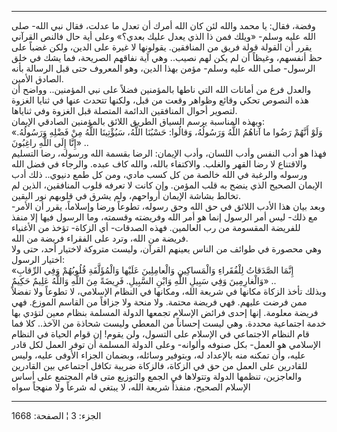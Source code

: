 ------------------------------------------------------------------------

وفضة، فقال: يا محمد والله لئن كان الله أمرك أن تعدل ما عدلت، فقال نبي
الله- صلى الله عليه وسلم- «ويلك فمن ذا الذي يعدل عليك بعدي؟» وعلى أية
حال فالنص القرآني يقرر أن القولة قولة فريق من المنافقين. يقولونها لا
غيرة على الدين، ولكن غضباً على حظ أنفسهم، وغيظاً أن لم يكن لهم نصيب.. وهي
آية نفاقهم الصريحة، فما يشك في خلق الرسول- صلى الله عليه وسلم- مؤمن بهذا
الدين، وهو المعروف حتى قبل الرسالة بأنه الصادق الأمين.  
والعدل فرع من أمانات الله التي ناطها بالمؤمنين فضلاً على نبي المؤمنين..
وواضح أن هذه النصوص تحكي وقائع وظواهر وقعت من قبل، ولكنها تتحدث عنها في
ثنايا الغزوة لتصوير أحوال المنافقين الدائمة المتصلة قبل الغزوة وفي
ثناياها.  
وبهذه المناسبة يرسم السياق الطريق اللائق بالمؤمنين الصادقي الإيمان:  
«وَلَوْ أَنَّهُمْ رَضُوا ما آتاهُمُ اللَّهُ وَرَسُولُهُ، وَقالُوا: حَسْبُنَا اللَّهُ، سَيُؤْتِينَا اللَّهُ مِنْ
فَضْلِهِ وَرَسُولُهُ. إِنَّا إِلَى اللَّهِ راغِبُونَ» ..  
فهذا هو أدب النفس وأدب اللسان، وأدب الإيمان: الرضا بقسمة الله ورسوله،
رضا التسليم والاقتناع لا رضا القهر والغلب. والاكتفاء بالله، والله كاف
عبده. والرجاء في فضل الله ورسوله والرغبة في الله خالصة من كل كسب مادي،
ومن كل طمع دنيوي.. ذلك أدب الإيمان الصحيح الذي ينضح به قلب المؤمن. وإن
كانت لا تعرفه قلوب المنافقين، الذين لم تخالط بشاشة الإيمان أرواحهم، ولم
يشرق في قلوبهم نور اليقين.  
وبعد بيان هذا الأدب اللائق في حق الله وحق رسوله، تطوعاً ورضا وإسلاماً،
يقرر أن الأمر- مع ذلك- ليس أمر الرسول إنما هو أمر الله وفريضته وقسمته،
وما الرسول فيها إلا منفذ للفريضة المقسومة من رب العالمين. فهذه الصدقات-
أي الزكاة- تؤخذ من الأغنياء فريضة من الله، وترد على الفقراء فريضة من
الله.  
وهي محصورة في طوائف من الناس يعينهم القرآن، وليست متروكة لاختيار أحد،
حتى ولا اختيار الرسول:  
«إِنَّمَا الصَّدَقاتُ لِلْفُقَراءِ وَالْمَساكِينِ وَالْعامِلِينَ عَلَيْها وَالْمُؤَلَّفَةِ قُلُوبُهُمْ وَفِي
الرِّقابِ وَالْغارِمِينَ وَفِي سَبِيلِ اللَّهِ وَابْنِ السَّبِيلِ. فَرِيضَةً مِنَ اللَّهِ وَاللَّهُ عَلِيمٌ
حَكِيمٌ» ..  
وبذلك تأخذ الزكاة مكانها في شريعة الله، ومكانها في النظام الإسلامي، لا
تطوعاً ولا تفضلاً ممن فرضت عليهم. فهي فريضة محتمة. ولا منحة ولا جزافاً من
القاسم الموزع. فهي فريضة معلومة. إنها إحدى فرائض الإسلام تجمعها الدولة
المسلمة بنظام معين لتؤدي بها خدمة اجتماعية محددة. وهي ليست إحساناً من
المعطي وليست شحاذة من الآخذ.. كلا فما قام النظام الاجتماعي في الإسلام
على التسول، ولن يقوم! إن قوام الحياة في النظام الإسلامي هو العمل- بكل
صنوفه وألوانه- وعلى الدولة المسلمة أن توفر العمل لكل قادر عليه، وأن
تمكنه منه بالإعداد له، وبتوفير وسائله، وبضمان الجزاء الأوفى عليه، وليس
للقادرين على العمل من حق في الزكاة، فالزكاة ضريبة تكافل اجتماعي بين
القادرين والعاجزين، تنظمها الدولة وتتولاها في الجمع والتوزيع متى قام
المجتمع على أساس الإسلام الصحيح، منفذاً شريعة الله، لا يبتغي له شرعاً ولا
منهجاً سواه

------------------------------------------------------------------------

الجزء: 3 ¦ الصفحة: 1668
